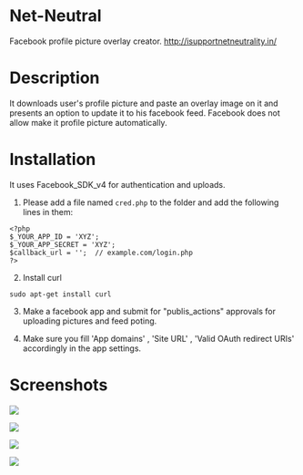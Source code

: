 # Net-Neutral
Facebook profile picture overlay creator.
http://isupportnetneutrality.in/

# Description
It downloads user's profile picture and paste an overlay image on it and presents an option to update it to his facebook feed. Facebook does not allow make it profile picture automatically.

# Installation
It uses Facebook_SDK_v4 for authentication and uploads.

1. Please add a file named `cred.php` to the folder and add the following lines in them:

```
<?php
$_YOUR_APP_ID = 'XYZ';
$_YOUR_APP_SECRET = 'XYZ';
$callback_url = '';  // example.com/login.php
?>
```

2. Install curl

```
sudo apt-get install curl
```

3. Make a facebook app and submit for "publis_actions" approvals for uploading pictures and feed poting.


4. Make sure you fill 'App domains' , 'Site URL' , 'Valid OAuth redirect URIs' accordingly in the app settings.

# Screenshots
![](http://i.imgur.com/g9EDY8n.png)

![](http://i.imgur.com/MIKC0ut.png)

![](http://i.imgur.com/hoYn7LD.png)

![](http://i.imgur.com/URrUWOO.png)
